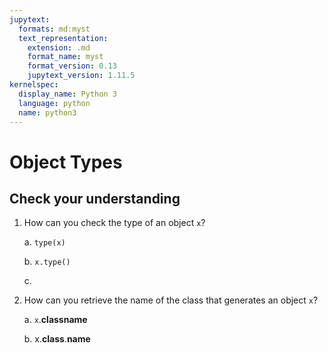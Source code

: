 ```yaml
---
jupytext:
  formats: md:myst
  text_representation:
    extension: .md
    format_name: myst
    format_version: 0.13
    jupytext_version: 1.11.5
kernelspec:
  display_name: Python 3
  language: python
  name: python3
---
```


# Object Types

## Check your understanding

1. How can you check the type of an object `x`?

    a. `type(x)`
    
    b. `x.type()`

    c. 

2. How can you retrieve the name of the class that generates an object `x`?

    a. `x`.__classname__
   
    b. x.__class__.__name__


